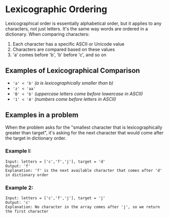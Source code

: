 # Lexicographic Ordering

Lexicographical order is essentially alphabetical order, but it applies to any characters, not just letters. It's the same way words are ordered in a dictionary. When comparing characters:

1. Each character has a specific ASCII or Unicode value
2. Characters are compared based on these values
3. 'a' comes before 'b', 'b' before 'c', and so on

## Examples of Lexicographical Comparison

- `'a' < 'b'` _(a is lexicographically smaller than b)_
- `'z' < 'aa'`
- `'B' < 'b'` _(uppercase letters come before lowercase in ASCII)_
- `'1' < 'A'` _(numbers come before letters in ASCII)_

## Examples in a problem

When the problem asks for the "smallest character that is lexicographically greater than target", it's asking for the next character that would come after the target in dictionary order.

### Example I:

```
Input: letters = ['c','f','j'], target = 'd'
Output: 'f'
Explanation: 'f' is the next available character that comes after 'd' in dictionary order
```

### Example 2:

```
Input: letters = ['c','f','j'], target = 'j'
Output: 'c'
Explanation: No character in the array comes after 'j', so we return the first character
```
